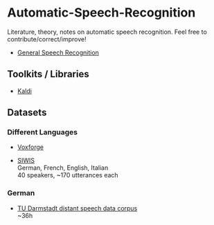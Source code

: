 # Automatic-Speech-Recognition
Literature, theory, notes on automatic speech recognition. Feel free to contribute/correct/improve!

* [General Speech Recognition](general)

## Toolkits / Libraries

* [Kaldi](kaldi)

## Datasets

### Different Languages
* [Voxforge](http://www.voxforge.org)  

* [SIWIS](http://www.unige.ch/lettres/linguistique/research/current-projects/latl/siwis/)  
  German, French, English, Italian   
  40 speakers, ~170 utterances each

### German
* [TU Darmstadt distant speech data corpus](https://www.lt.informatik.tu-darmstadt.de/de/data/open-acoustic-models/)  
  ~36h

